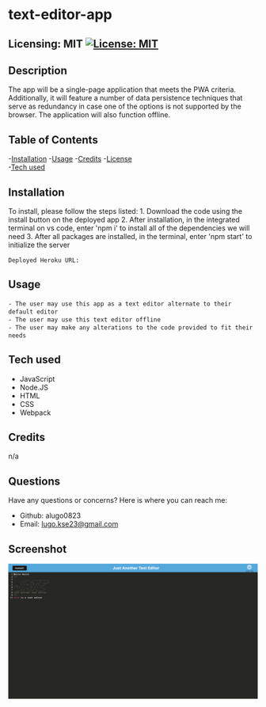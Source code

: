 # text-editor-app


## Licensing: MIT [![License: MIT](https://img.shields.io/badge/License-MIT-yellow.svg)](https://opensource.org/licenses/MIT)

## Description
The app will be a single-page application that meets the PWA criteria. Additionally, it will feature a number of data persistence techniques that serve as redundancy in case one of the options is not supported by the browser. The application will also function offline.


## Table of Contents

-[Installation](#installation) -[Usage](#usage) -[Credits](#credits) -[License](#license)  
-[Tech used](#tech-used)

## Installation

To install, please follow the steps listed:
    1. Download the code using the install button on the deployed app
    2. After installation, in the integrated terminal on vs code, enter 'npm i' to install all of the dependencies we will need
    3. After all packages are installed, in the terminal, enter 'npm start' to initialize the server
     
    Deployed Heroku URL: 

## Usage

    - The user may use this app as a text editor alternate to their default editor
    - The user may use this text editor offline
    - The user may make any alterations to the code provided to fit their needs

## Tech used

- JavaScript
- Node.JS
- HTML
- CSS
- Webpack

## Credits

n/a

## Questions

Have any questions or concerns? Here is where you can reach me:

- Github: alugo0823
- Email: lugo.kse23@gmail.com

## Screenshot

![jate-ss](images/jate-ss.png)